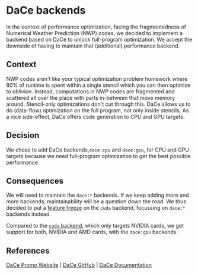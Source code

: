 # DaCe backends

In the context of performance optimization, facing the fragmentedness of Numerical Weather Prediction (NWP) codes, we decided to implement a backend based on DaCe to unlock full-program optimization. We accept the downside of having to maintain that (additional) performance backend.

## Context

NWP codes aren't like your typical optimization problem homework where 80% of runtime is spent within a single stencil which you can then optimize to oblivion. Instead, computations in NWP codes are fragmented and scattered all over the place with parts in-between that move memory around. Stencil-only optimizations don't cut through this. DaCe allows us to do (data-flow) optimization on the full program, not only inside stencils. As a nice side-effect, DaCe offers code generation to CPU and GPU targets.

## Decision

We chose to add DaCe backends,`dace:cpu` and `dace:gpu`, for CPU and GPU targets because we need full-program optimization to get the best possible performance.

## Consequences

We will need to maintain the `dace:*` backends. If we keep adding more and more backends, maintainability will be a question down the road. We thus decided to put a [feature freeze](./cuda-feature-freeze.md) on the `cuda` backend, focussing on `dace:*` backends instead.

Compared to the [`cuda` backend](./cuda-feature-freeze.md), which only targets NVIDIA cards, we get support for both, NVIDIA and AMD cards, with the `dace:gpu` backends.

## References

[DaCe Promo Website](http://dace.is/fast) | [DaCe GitHub](https://github.com/spcl/dace) | [DaCe Documentation](https://spcldace.readthedocs.io/en/latest/)
